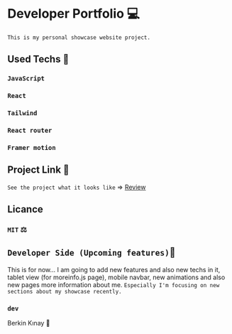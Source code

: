 # Developer Portfolio 💻
`This is my personal showcase website project.`

## Used Techs 🥰

### `JavaScript`
### `React`
### `Tailwind`
### `React router`
### `Framer motion`



## Project Link 🔭

`See the project what it looks like` => [Review](https://berkinkinay.dev/)

## Licance
### `MIT` ⚖️

## `Developer Side (Upcoming features)`💫
This is for now...  I am going to add new features and also new techs in it, tablet view (for moreinfo.js page), mobile navbar, new animations and also new pages more information about me.
 `Especially I'm focusing on new sections about my showcase recently.`

### `dev`
Berkin Kınay 👤
